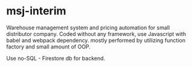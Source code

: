 # msj-interim
Warehouse management system and pricing automation for small distributor company. Coded without any framework, use Javascript with babel and webpack dependency. mostly performed by utilizing function factory and small amount of OOP.

Use no-SQL - Firestore db for backend.

